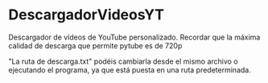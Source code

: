 # DescargadorVideosYT
Descargador de vídeos de YouTube personalizado. Recordar que la máxima calidad de descarga que permite pytube es de 720p

"La ruta de descarga.txt" podéis cambiarla desde el mismo archivo o ejecutando el programa, ya que está puesta en una ruta predeterminada.
